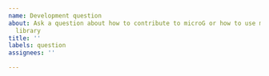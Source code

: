 ```yaml
---
name: Development question
about: Ask a question about how to contribute to microG or how to use microG as a
  library
title: ''
labels: question
assignees: ''

---
```



